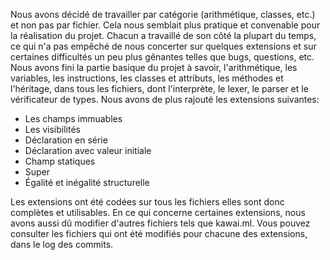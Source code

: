 Nous avons décidé de travailler par catégorie (arithmétique, classes, etc.) et non pas par fichier. Cela nous semblait plus pratique et convenable pour la réalisation du projet.
Chacun a travaillé de son côté la plupart du temps, ce qui n'a pas empêché de nous concerter sur quelques extensions et sur certaines difficultés un peu plus gênantes telles que bugs, questions, etc.
Nous avons fini la partie basique du projet à savoir, l'arithmétique, les variables, les instructions, les classes et attributs, les méthodes et l'héritage, dans tous les fichiers, dont l'interprète, le lexer, le parser et le vérificateur de types.
Nous avons de plus rajouté les extensions suivantes:

- Les champs immuables
- Les visibilités
- Déclaration en série
- Déclaration avec valeur initiale
- Champ statiques
- Super
- Égalité et inégalité structurelle

Les extensions ont été codées sur tous les fichiers elles sont donc complètes et utilisables. En ce qui concerne certaines extensions, nous avons aussi dû modifier d'autres fichiers tels que kawai.ml.
Vous pouvez consulter les fichiers qui ont été modifiés pour chacune des extensions, dans le log des commits.
